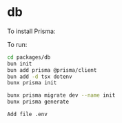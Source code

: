 # db

To install Prisma:

To run:

```bash
cd packages/db
bun init
bun add prisma @prisma/client
bun add -d tsx dotenv
bunx prisma init
```

```bash
bunx prisma migrate dev --name init
bunx prisma generate
```

```
Add file .env

```



